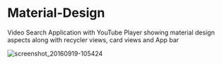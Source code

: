# Material-Design
Video Search Application with YouTube Player showing material design aspects along with recycler views, card views and App bar

![screenshot_20160919-105424](https://cloud.githubusercontent.com/assets/11895797/18732327/66d43a6a-8030-11e6-846b-7e04000fd37c.png)

